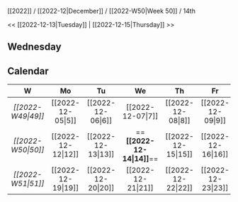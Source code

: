 [[2022]] / [[2022-12|December]] / [[2022-W50|Week 50]] / 14th

<<  [[2022-12-13|Tuesday]]  | [[2022-12-15|Thursday]]  >>︎

## Wednesday

## Calendar
| W  | Mo | Tu | We | Th | Fr | Sa | Su |
|:--:|:--:|:--:|:--:|:--:|:--:|:--:|:--:|
| *[[2022-W49\|49]]* | [[2022-12-05\|5]]  | [[2022-12-06\|6]]  | [[2022-12-07\|7]]  | [[2022-12-08\|8]]  | [[2022-12-09\|9]]  | [[2022-12-10\|10]] | [[2022-12-11\|11]] |
| *[[2022-W50\|50]]* | [[2022-12-12\|12]] | [[2022-12-13\|13]] | ==**[[2022-12-14\|14]]**== | [[2022-12-15\|15]] | [[2022-12-16\|16]] | [[2022-12-17\|17]] | [[2022-12-18\|18]] |
| *[[2022-W51\|51]]* | [[2022-12-19\|19]] | [[2022-12-20\|20]] | [[2022-12-21\|21]] | [[2022-12-22\|22]] | [[2022-12-23\|23]] | [[2022-12-24\|24]] | [[2022-12-25\|25]] |
